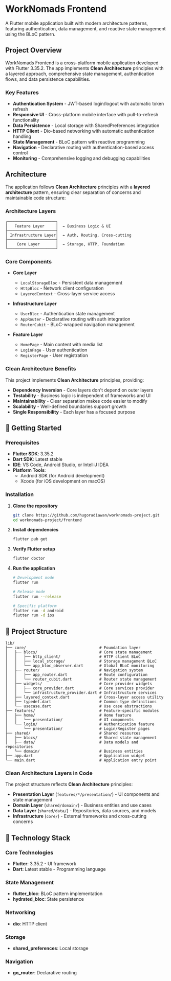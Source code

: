 # WorkNomads Frontend

A Flutter mobile application built with modern architecture patterns, featuring authentication, data management, and reactive state management using the BLoC pattern.

## Project Overview

WorkNomads Frontend is a cross-platform mobile application developed with Flutter 3.35.2. The app implements **Clean Architecture** principles with a layered approach, comprehensive state management, authentication flows, and data persistence capabilities.

### Key Features

- **Authentication System** - JWT-based login/logout with automatic token refresh
- **Responsive UI** - Cross-platform mobile interface with pull-to-refresh functionality
- **Data Persistence** - Local storage with SharedPreferences integration
- **HTTP Client** - Dio-based networking with automatic authentication handling
- **State Management** - BLoC pattern with reactive programming
- **Navigation** - Declarative routing with authentication-based access control
- **Monitoring** - Comprehensive logging and debugging capabilities

## Architecture

The application follows **Clean Architecture** principles with a **layered architecture** pattern, ensuring clear separation of concerns and maintainable code structure:

### Architecture Layers

```
┌─────────────────────┐
│   Feature Layer     │  ← Business Logic & UI
├─────────────────────┤
│ Infrastructure Layer│  ← Auth, Routing, Cross-cutting
├─────────────────────┤
│    Core Layer       │  ← Storage, HTTP, Foundation
└─────────────────────┘
```

### Core Components

- **Core Layer**
  - `LocalStorageBloc` - Persistent data management
  - `HttpBloc` - Network client configuration
  - `LayeredContext` - Cross-layer service access

- **Infrastructure Layer**
  - `UserBloc` - Authentication state management
  - `AppRouter` - Declarative routing with auth integration
  - `RouterCubit` - BLoC-wrapped navigation management

- **Feature Layer**
  - `HomePage` - Main content with media list
  - `LoginPage` - User authentication
  - `RegisterPage` - User registration

### Clean Architecture Benefits

This project implements **Clean Architecture** principles, providing:

- **Dependency Inversion** - Core layers don't depend on outer layers
- **Testability** - Business logic is independent of frameworks and UI
- **Maintainability** - Clear separation makes code easier to modify
- **Scalability** - Well-defined boundaries support growth
- **Single Responsibility** - Each layer has a focused purpose

## 🚀 Getting Started

### Prerequisites

- **Flutter SDK**: 3.35.2
- **Dart SDK**: Latest stable
- **IDE**: VS Code, Android Studio, or IntelliJ IDEA
- **Platform Tools**: 
  - Android SDK (for Android development)
  - Xcode (for iOS development on macOS)

### Installation

1. **Clone the repository**
   ```bash
   git clone https://github.com/hugoradiawan/worknomads-project.git
   cd worknomads-project/frontend
   ```

2. **Install dependencies**
   ```bash
   flutter pub get
   ```

3. **Verify Flutter setup**
   ```bash
   flutter doctor
   ```

4. **Run the application**
   ```bash
   # Development mode
   flutter run
   
   # Release mode
   flutter run --release
   
   # Specific platform
   flutter run -d android
   flutter run -d ios
   ```

## 📂 Project Structure

```
lib/
├── core/                                # Foundation layer
│   ├── blocs/                           # Core state management
│   │   ├── http_client/                 # HTTP client BLoC
│   │   ├── local_storage/               # Storage management BLoC
│   │   └── app_bloc_observer.dart       # Global BLoC monitoring
│   ├── router/                          # Navigation system
│   │   ├── app_router.dart              # Route configuration
│   │   └── router_cubit.dart            # Router state management
│   ├── widgets/                         # Core provider widgets
│   │   ├── core_provider.dart           # Core services provider
│   │   └── infrastructure_provider.dart # Infrastructure services
│   ├── layered_context.dart             # Cross-layer access utility
│   ├── typedef.dart                     # Common type definitions
│   └── usecase.dart                     # Use case abstractions
├── features/                            # Feature-specific modules
│   ├── home/                            # Home feature
│   │   └── presentation/                # UI components
│   └── login/                           # Authentication feature
│       └── presentation/                # Login/Register pages
├── shared/                              # Shared resources
│   ├── blocs/                           # Shared state management
│   ├── data/                            # Data models and repositories
│   └── domain/                          # Business entities
├── app.dart                             # Application widget
└── main.dart                            # Application entry point
```

### Clean Architecture Layers in Code

The project structure reflects **Clean Architecture** principles:

- **Presentation Layer** (`features/*/presentation/`) - UI components and state management
- **Domain Layer** (`shared/domain/`) - Business entities and use cases
- **Data Layer** (`shared/data/`) - Repositories, data sources, and models
- **Infrastructure** (`core/`) - External frameworks and cross-cutting concerns

## 🔧 Technology Stack

### Core Technologies
- **Flutter**: 3.35.2 - UI framework
- **Dart**: Latest stable - Programming language

### State Management
- **flutter_bloc**: BLoC pattern implementation
- **hydrated_bloc**: State persistence

### Networking
- **dio**: HTTP client

### Storage
- **shared_preferences**: Local storage

### Navigation
- **go_router**: Declarative routing
